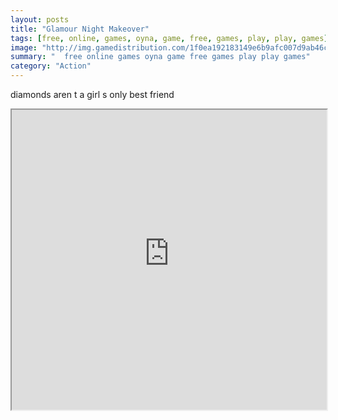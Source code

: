```yaml
---
layout: posts
title: "Glamour Night Makeover"
tags: [free, online, games, oyna, game, free, games, play, play, games]
image: "http://img.gamedistribution.com/1f0ea192183149e6b9afc007d9ab46ce.jpg"
summary: "  free online games oyna game free games play play games"
category: "Action"
---
```


diamonds aren t a girl s only best friend

<iframe width="100%" height="480px;" src="http://flash.gamedistribution.com?game=1f0ea192183149e6b9afc007d9ab46ce"></iframe>